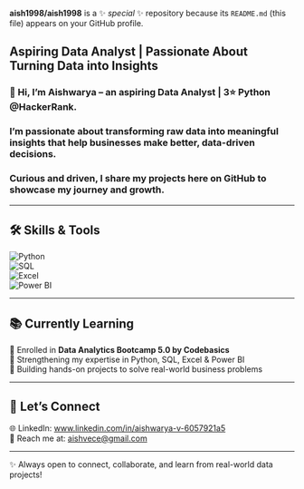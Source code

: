 


**aish1998/aish1998** is a ✨ _special_ ✨ repository because its `README.md` (this file) appears on your GitHub profile.
## Aspiring Data Analyst | Passionate About Turning Data into Insights  

### 👋 Hi, I’m **Aishwarya** – an aspiring Data Analyst | **3⭐ Python  @HackerRank**.  

### I’m passionate about transforming raw data into meaningful insights that help businesses make better, data-driven decisions.  

### Curious and driven, I share my projects here on GitHub to showcase my journey and growth.  

---

## 🛠️ Skills & Tools  

![Python](https://img.shields.io/badge/Python-3776AB?style=for-the-badge&logo=python&logoColor=white)  
![SQL](https://img.shields.io/badge/SQL-336791?style=for-the-badge&logo=postgresql&logoColor=white)  
![Excel](https://img.shields.io/badge/Excel-217346?style=for-the-badge&logo=microsoft-excel&logoColor=white)  
![Power BI](https://img.shields.io/badge/Power%20BI-F2C811?style=for-the-badge&logo=powerbi&logoColor=black)  

---

## 📚 Currently Learning  

📌 Enrolled in **Data Analytics Bootcamp 5.0 by Codebasics**  
🔹 Strengthening my expertise in Python, SQL, Excel & Power BI  
🔹 Building hands-on projects to solve real-world business problems  

---

## 🤝 Let’s Connect  

🌐 LinkedIn: www.linkedin.com/in/aishwarya-v-6057921a5    
📧 Reach me at: aishvece@gmail.com  

---
✨ Always open to connect, collaborate, and learn from real-world data projects!
